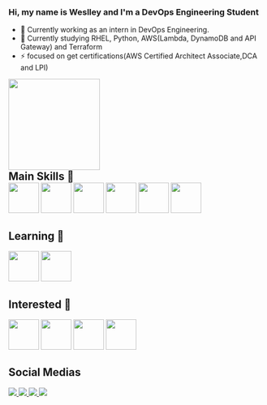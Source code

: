 ### Hi, my name is Weslley and I'm a DevOps Engineering Student

- 🔭 Currently working as an intern in DevOps Engineering.
- 🌱 Currently studying RHEL, Python, AWS(Lambda, DynamoDB and API Gateway) and Terraform
- ⚡ focused on get certifications(AWS Certified Architect Associate,DCA and LPI)

<div id="github-stats">
  <a href"https://github.com/Weslley-Stein"/>
  <img height="180em" src="https://github-readme-stats.vercel.app/api?username=weslley-stein&show_icons=true&theme=radical"/>
</div>

<div id="main-skills">
   <h2 style="margin: 0 auto;">Main Skills &#128640;</h2>
   <img height="60"src="https://cdn.jsdelivr.net/gh/devicons/devicon/icons/python/python-original.svg" /> 
   <img height="60"src="https://cdn.jsdelivr.net/gh/devicons/devicon/icons/nodejs/nodejs-original.svg" />
   <img height="60"src="https://cdn.jsdelivr.net/gh/devicons/devicon/icons/docker/docker-original.svg" />
   <img height="60"src="https://cdn.jsdelivr.net/gh/devicons/devicon/icons/terraform/terraform-original.svg" />
   <img height="60"src="https://cdn.jsdelivr.net/gh/devicons/devicon/icons/amazonwebservices/amazonwebservices-original.svg" />
   <img height="60"src="https://cdn.jsdelivr.net/gh/devicons/devicon/icons/redhat/redhat-original.svg" />
</div>

<div id="social-medias">
  <h2>Learning &#128214;</h2>
   <img height="60"src="https://cdn.jsdelivr.net/gh/devicons/devicon/icons/bash/bash-original.svg" />
   <img height="60" src="https://cdn.jsdelivr.net/gh/devicons/devicon/icons/git/git-original.svg" />
</div>

<div id="interested">
  <h2>Interested &#128064;</h2>
  <img height="60" src="https://cdn.jsdelivr.net/gh/devicons/devicon/icons/kubernetes/kubernetes-plain.svg" />
  <img height="60"src="https://cdn.jsdelivr.net/gh/devicons/devicon/icons/nginx/nginx-original.svg" />
  <img height="60"src="https://cdn.jsdelivr.net/gh/devicons/devicon/icons/ansible/ansible-original.svg" />
  <img height="60"src="https://cdn.jsdelivr.net/gh/devicons/devicon/icons/graphql/graphql-plain.svg" />
</div>

<div>
  <h2>Social Medias</h2>
  <a href="https://www.linkedin.com/in/weslley-fernandes-a9114a189/"> 
      <img src="https://img.shields.io/badge/LinkedIn-0077B5?style=for-the-badge&logo=linkedin&logoColor=white"/>   
  </a>
  <a href="https://weslley-stein.medium.com/"> 
      <img src="https://img.shields.io/badge/Medium-12100E?style=for-the-badge&logo=medium&logoColor=white"/>   
  </a>
  <a href="https://api.whatsapp.com/send?phone=5511956713019"> 
      <img src="https://img.shields.io/badge/WhatsApp-25D366?style=for-the-badge&logo=whatsapp&logoColor=white"/>   
  </a>
  <a href = "mailto:weslley.stein@gmail.com">
    <img src="https://img.shields.io/badge/-Gmail-%23333?style=for-the-badge&logo=gmail&logoColor=white" target="_blank">
  </a>
</div>

